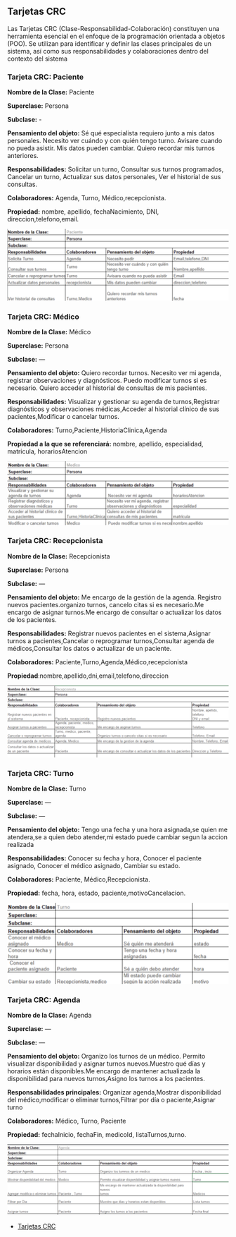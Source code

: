 ## Tarjetas CRC
Las Tarjetas CRC (Clase-Responsabilidad-Colaboración) constituyen una
herramienta esencial en el enfoque de la programación orientada a objetos (POO). Se
utilizan para identificar y definir las clases principales de un sistema, así como sus
responsabilidades y colaboraciones dentro del contexto del sistema

### Tarjeta CRC: Paciente

**Nombre de la Clase:** Paciente

**Superclase:** Persona

**Subclase:** -

**Pensamiento del objeto:** Sé qué especialista requiero junto a mis datos personales. Necesito ver cuándo y con quién tengo turno. Avisare cuando no pueda asistir. Mis datos pueden cambiar.
Quiero recordar mis turnos anteriores.

**Responsabilidades:** Solicitar un turno, Consultar sus turnos programados, Cancelar un turno, Actualizar sus datos personales, Ver el historial de sus consultas.

**Colaboradores:** Agenda, Turno, Médico,recepcionista.

**Propiedad:** nombre, apellido, fechaNacimiento, DNI, direccion,telefono,email.

![Captura de pantalla 2025-04-21 143537](pacienteCRC.png)


### Tarjeta CRC: Médico

**Nombre de la Clase:** Médico

**Superclase:** Persona

**Subclase:** —

**Pensamiento del objeto:** Quiero recordar turnos. Necesito ver mi agenda, registrar observaciones y diagnósticos. Puedo modificar turnos si es necesario. Quiero acceder al historial de consultas de mis pacientes.

**Responsabilidades:** Visualizar y gestionar su agenda de turnos,Registrar diagnósticos y observaciones médicas,Acceder al historial clínico de sus pacientes,Modificar o cancelar turnos.

**Colaboradores:** Turno,Paciente,HistoriaClinica,Agenda

**Propiedad a la que se referenciará:**
nombre, apellido, especialidad, matricula, horariosAtencion


![Captura de pantalla 2025-04-21 143544](medicoCRC.png)



### Tarjeta CRC: Recepcionista

**Nombre de la Clase:** Recepcionista

**Superclase:** Persona

**Subclase:** —

**Pensamiento del objeto:**
Me encargo de la gestión de la agenda. Registro nuevos pacientes.organizo turnos, cancelo citas si es necesario.Me encargo de asignar turnos.Me encargo de consultar o actualizar los datos de los pacientes.

**Responsabilidades:** Registrar nuevos pacientes en el sistema,Asignar turnos a pacientes,Cancelar o reprogramar turnos,Consultar agenda de médicos,Consultar los datos o actualizar de un paciente.


**Colaboradores:** Paciente,Turno,Agenda,Médico,recepcionista

**Propiedad**:nombre,apellido,dni,email,telefono,direccion

![Captura de pantalla 2025-04-21 143551](recepcionistaCRC.png)



### Tarjeta CRC: Turno

**Nombre de la Clase:** Turno

**Superclase:** —

**Subclase:** —

**Pensamiento del objeto:** Tengo una fecha y una hora asignada,se quien me atendera,se a quien debo atender,mi estado puede cambiar segun la accion realizada

**Responsabilidades:** Conocer su fecha y hora, Conocer el paciente asignado, Conocer el médico asignado, Cambiar su estado.

**Colaboradores:** Paciente, Médico,Recepcionista.

**Propiedad:** fecha, hora, estado, paciente,motivoCancelacion.


![Captura de pantalla 2025-04-09 225917](turnoCRC.png)

### Tarjeta CRC: Agenda

**Nombre de la Clase:** Agenda

**Superclase:** —

**Subclase:** —

**Pensamiento del objeto:** Organizo los turnos de un médico. Permito visualizar disponibilidad y asignar turnos nuevos.Muestro qué días y horarios están disponibles.Me encargo de mantener actualizada la disponibilidad para nuevos turnos,Asigno los turnos a los pacientes.

**Responsabilidades principales:** Organizar agenda,Mostrar disponibilidad del médico,modificar o eliminar turnos,Filtrar por día o paciente,Asignar turno

**Colaboradores:** Médico, Turno, Paciente

**Propiedad:** fechaInicio, fechaFin, medicoId, listaTurnos,turno.


![Captura de pantalla 2025-04-09 225817](agendaCRC.png)


* [Tarjetas CRC](https://drive.google.com/file/d/1u_hI6YER85QZzXQFLu4y4vB0H0hHy3-j/view?usp=sharing)
